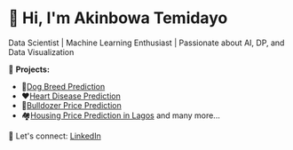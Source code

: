 # 👋 Hi, I'm Akinbowa Temidayo
   Data Scientist | Machine Learning Enthusiast | Passionate about AI, DP, and Data Visualization  

📂 **Projects:**  
- 🐶[Dog Breed Prediction](https://github.com/T-emi-dayo/flight-price-prediction)
- ❤️[Heart Disease Prediction](https://github.com/T-emi-dayo/heart-disease-prediction)  
- 🚜[Bulldozer Price Prediction](https://github.com/T-emi-dayo/bulldozer-price-prediction)
- 🏘️[Housing Price Prediction in Lagos](https://github.com/T-emi-dayo/homely) and many more...

  
🚀 Let's connect: [LinkedIn](https://www.linkedin.com/in/akinbowa-temidayo/)
